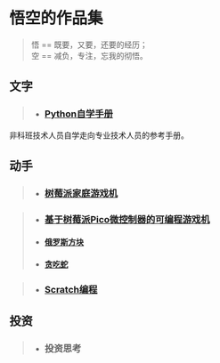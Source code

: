 # 悟空的作品集

> 悟 == 既要，又要，还要的经历；  
> 空 == 减负，专注，忘我的彻悟。

## 文字

> * ### [Python自学手册](/PythonHandbook/)  
非科班技术人员自学走向专业技术人员的参考手册。


## 动手

> * ### [树莓派家庭游戏机](/RaspberryPi-FC/)

> * ### [基于树莓派Pico微控制器的可编程游戏机](/Pico/)
> *  #### [俄罗斯方块](/Pico/PicoZeroTetris)
> *  #### [贪吃蛇](/Pico/PicoZeroSnake)

> * ### [Scratch编程](/scratch/)

## 投资

> * ### 投资思考

